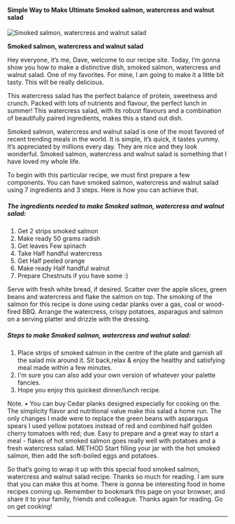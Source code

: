             

#### Simple Way to Make Ultimate Smoked salmon, watercress and walnut salad

![Smoked salmon, watercress and walnut salad](https://img-global.cpcdn.com/recipes/ff5a2de4fcb995f5/751x532cq70/smoked-salmon-watercress-and-walnut-salad-recipe-main-photo.jpg)

**Smoked salmon, watercress and walnut salad**

Hey everyone, it’s me, Dave, welcome to our recipe site. Today, I’m gonna show you how to make a distinctive dish, smoked salmon, watercress and walnut salad. One of my favorites. For mine, I am going to make it a little bit tasty. This will be really delicious.

This watercress salad has the perfect balance of protein, sweetness and crunch. Packed with lots of nutrients and flavour, the perfect lunch in summer! This watercress salad, with its robust flavours and a combination of beautifully paired ingredients, makes this a stand out dish.

Smoked salmon, watercress and walnut salad is one of the most favored of recent trending meals in the world. It is simple, it’s quick, it tastes yummy. It’s appreciated by millions every day. They are nice and they look wonderful. Smoked salmon, watercress and walnut salad is something that I have loved my whole life.

To begin with this particular recipe, we must first prepare a few components. You can have smoked salmon, watercress and walnut salad using 7 ingredients and 3 steps. Here is how you can achieve that.

##### The ingredients needed to make Smoked salmon, watercress and walnut salad:

1.  Get 2 strips smoked salmon
2.  Make ready 50 grams radish
3.  Get leaves Few spinach
4.  Take Half handful watercress
5.  Get Half peeled orange
6.  Make ready Half handful walnut
7.  Prepare Chestnuts if you have some :)

Serve with fresh white bread, if desired. Scatter over the apple slices, green beans and watercress and flake the salmon on top. The smoking of the salmon for this recipe is done using cedar planks over a gas, coal or wood-fired BBQ. Arrange the watercress, crispy potatoes, asparagus and salmon on a serving platter and drizzle with the dressing.

##### Steps to make Smoked salmon, watercress and walnut salad:

1.  Place strips of smoked salmon in the centre of the plate and garnish all the salad mix around it. Sit back,relax & enjoy the healthy and satisfying meal made within a few minutes.
2.  I'm sure you can also add your own version of whatever your palette fancies.
3.  Hope you enjoy this quickest dinner/lunch recipe.

Note. • You can buy Cedar planks designed especially for cooking on the. The simplicity flavor and nutritional value make this salad a home run. The only changes I made were to replace the green beans with asparagus spears I used yellow potatoes instead of red and combined half golden cherry tomatoes with red; due. Easy to prepare and a great way to start a meal - flakes of hot smoked salmon goes really well with potatoes and a fresh watercress salad. METHOD Start filling your jar with the hot smoked salmon, then add the soft-boiled eggs and potatoes.

So that’s going to wrap it up with this special food smoked salmon, watercress and walnut salad recipe. Thanks so much for reading. I am sure that you can make this at home. There is gonna be interesting food in home recipes coming up. Remember to bookmark this page on your browser, and share it to your family, friends and colleague. Thanks again for reading. Go on get cooking!

* * *